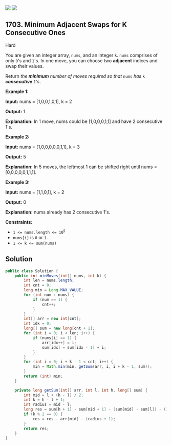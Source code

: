 [![](https://img.shields.io/github/stars/javadev/LeetCode-in-Java?label=Stars&style=flat-square)](https://github.com/javadev/LeetCode-in-Java)
[![](https://img.shields.io/github/forks/javadev/LeetCode-in-Java?label=Fork%20me%20on%20GitHub%20&style=flat-square)](https://github.com/javadev/LeetCode-in-Java/fork)

## 1703\. Minimum Adjacent Swaps for K Consecutive Ones

Hard

You are given an integer array, `nums`, and an integer `k`. `nums` comprises of only `0`'s and `1`'s. In one move, you can choose two **adjacent** indices and swap their values.

Return _the **minimum** number of moves required so that_ `nums` _has_ `k` _**consecutive**_ `1`_'s_.

**Example 1:**

**Input:** nums = [1,0,0,1,0,1], k = 2

**Output:** 1

**Explanation:** In 1 move, nums could be [1,0,0,0,1,1] and have 2 consecutive 1's.

**Example 2:**

**Input:** nums = [1,0,0,0,0,0,1,1], k = 3

**Output:** 5

**Explanation:** In 5 moves, the leftmost 1 can be shifted right until nums = [0,0,0,0,0,1,1,1].

**Example 3:**

**Input:** nums = [1,1,0,1], k = 2

**Output:** 0

**Explanation:** nums already has 2 consecutive 1's.

**Constraints:**

*   <code>1 <= nums.length <= 10<sup>5</sup></code>
*   `nums[i]` is `0` or `1`.
*   `1 <= k <= sum(nums)`

## Solution

```java
public class Solution {
    public int minMoves(int[] nums, int k) {
        int len = nums.length;
        int cnt = 0;
        long min = Long.MAX_VALUE;
        for (int num : nums) {
            if (num == 1) {
                cnt++;
            }
        }
        int[] arr = new int[cnt];
        int idx = 0;
        long[] sum = new long[cnt + 1];
        for (int i = 0; i < len; i++) {
            if (nums[i] == 1) {
                arr[idx++] = i;
                sum[idx] = sum[idx - 1] + i;
            }
        }
        for (int i = 0; i + k - 1 < cnt; i++) {
            min = Math.min(min, getSum(arr, i, i + k - 1, sum));
        }
        return (int) min;
    }

    private long getSum(int[] arr, int l, int h, long[] sum) {
        int mid = l + (h - l) / 2;
        int k = h - l + 1;
        int radius = mid - l;
        long res = sum[h + 1] - sum[mid + 1] - (sum[mid] - sum[l]) - (1 + radius) * radius;
        if (k % 2 == 0) {
            res = res - arr[mid] - (radius + 1);
        }
        return res;
    }
}
```